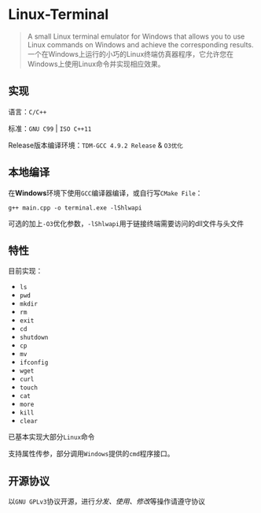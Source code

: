 # Linux-Terminal
> A small Linux terminal emulator for Windows that allows you to use Linux commands on Windows and achieve the corresponding results. 一个在Windows上运行的小巧的Linux终端仿真器程序，它允许您在Windows上使用Linux命令并实现相应效果。

## 实现

语言：`C/C++`

标准：`GNU C99` | `ISO C++11`

Release版本编译环境：`TDM-GCC 4.9.2 Release` & `O3优化`

## 本地编译

在**Windows**环境下使用`GCC`编译器编译，或自行写`CMake File`：

```shell
g++ main.cpp -o terminal.exe -lShlwapi
```

可选的加上`-O3`优化参数，`-lShlwapi`用于链接终端需要访问的dll文件与头文件

## 特性

目前实现：

- `ls`
- `pwd`
- `mkdir`
- `rm`
- `exit`
- `cd`
- `shutdown`
- `cp`
- `mv`
- `ifconfig`
- `wget`
- `curl`
- `touch`
- `cat`
- `more`
- `kill`
- `clear`

已基本实现大部分`Linux`命令

支持属性传参，部分调用`Windows`提供的`cmd`程序接口。

## 开源协议

以`GNU GPLv3`协议开源，进行*分发、使用、修改*等操作请遵守协议
